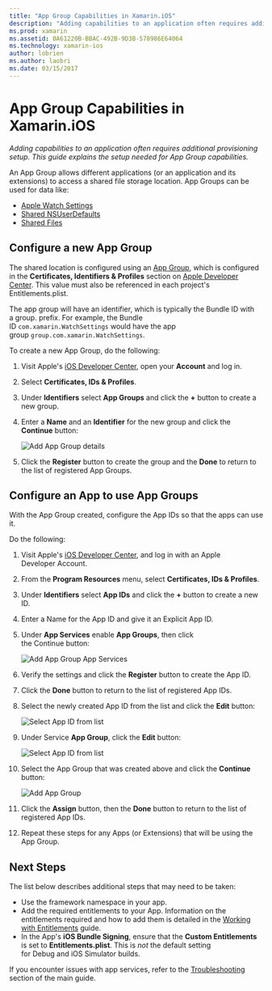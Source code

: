 ```yaml
---
title: "App Group Capabilities in Xamarin.iOS"
description: "Adding capabilities to an application often requires additional provisioning setup. This guide explains the setup needed for App Group capabilities."
ms.prod: xamarin
ms.assetid: 0A61220B-BBAC-492B-9D3B-578986E64064
ms.technology: xamarin-ios
author: lobrien
ms.author: laobri
ms.date: 03/15/2017
---
```


# App Group Capabilities in Xamarin.iOS

_Adding capabilities to an application often requires additional provisioning setup. This guide explains the setup needed for App Group capabilities._

An App Group allows different applications (or an application and its extensions) to access a shared file storage location. App Groups can be used for data like:

*	[Apple Watch Settings](~/ios/watchos/app-fundamentals/settings.md)
*	[Shared NSUserDefaults](~/ios/app-fundamentals/user-defaults.md)
*	[Shared Files](~/ios/watchos/app-fundamentals/parent-app.md#files)

## Configure a new App Group

The shared location is configured using an [App Group](https://developer.apple.com/library/content/documentation/Miscellaneous/Reference/EntitlementKeyReference/Chapters/EnablingAppSandbox.html#//apple_ref/doc/uid/TP40011195-CH4-SW19), which is configured in the **Certificates, Identifiers & Profiles** section on [Apple Developer Center](https://developer.apple.com/account/). This value must also be referenced in each project's Entitlements.plist.

The app group will have an identifier, which is typically the Bundle ID with a group. prefix. For example, the Bundle ID `com.xamarin.WatchSettings` would have the app group `group.com.xamarin.WatchSettings`.

To create a new App Group, do the following:

1. Visit Apple's [iOS Developer Center](https://developer.apple.com/account/), open your **Account** and log in.
2. Select **Certificates, IDs & Profiles**.
3. Under **Identifiers** select **App Groups** and click the **+** button to create a new group.
4. Enter a **Name** and an **Identifier** for the new group and click the **Continue** button: 
   
    ![Add App Group details](app-groups-capabilities-images/image52.png)

5. Click the **Register** button to create the group and the **Done** to return to the list of registered App Groups.

## Configure an App to use App Groups

With the App Group created, configure the App IDs so that the apps can use it.

Do the following:

1. Visit Apple's [iOS Developer Center](https://developer.apple.com/account/), and log in with an Apple Developer Account.
2. From the **Program Resources** menu, select **Certificates, IDs & Profiles**.
3. Under **Identifiers** select **App IDs** and click the **+** button to create a new ID.
4. Enter a Name for the App ID and give it an Explicit App ID.
5. Under **App Services** enable **App Groups**, then click the Continue button:

    ![Add App Group App Services](app-groups-capabilities-images/image53.png)

6. Verify the settings and click the **Register** button to create the App ID.
7. Click the **Done** button to return to the list of registered App IDs.
8. Select the newly created App ID from the list and click the **Edit** button:

    ![Select App ID from list](app-groups-capabilities-images/image54.png)

9. Under Service **App Group**, click the **Edit** button:

    ![Select App ID from list](app-groups-capabilities-images/image55.png)

10. Select the App Group that was created above and click the **Continue** button:

    ![Add App Group](app-groups-capabilities-images/image56.png)

11. Click the **Assign** button, then the **Done** button to return to the list of registered App IDs.
12. Repeat these steps for any Apps (or Extensions) that will be using the App Group.

## Next Steps
 
The list below describes additional steps that may need to be taken:

* Use the framework namespace in your app.
* Add the required entitlements to your App. Information on the entitlements required and how to add them is detailed in the [Working with Entitlements](~/ios/deploy-test/provisioning/entitlements.md) guide.
* In the App's **iOS Bundle Signing**, ensure that the **Custom Entitlements** is set to **Entitlements.plist**. This is _not_ the default setting for Debug and iOS Simulator builds.

If you encounter issues with app services, refer to the [Troubleshooting](~/ios/deploy-test/provisioning/capabilities/index.md) section of the main guide.
